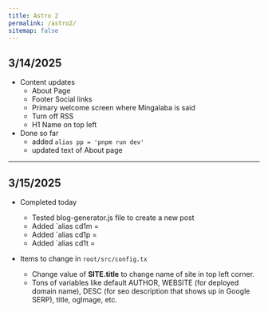```yaml
---
title: Astro 2
permalink: /astro2/
sitemap: false
---
```


## 3/14/2025
* Content updates
	* About Page
	* Footer Social links
	* Primary welcome screen where Mingalaba is said
	* Turn off RSS
	* H1 Name on top left
* Done so far
	* added `alias pp = 'pnpm run dev'`
	* updated text of About page

***

## 3/15/2025
* Completed today
	* Tested blog-generator.js file to create a new post
	* Added `alias cd1m = 
	* Added `alias cd1p = 
	* Added `alias cd1t = 

* Items to change in `root/src/config.tx`
	* Change value of **SITE.title** to change name of site in top left corner.
	* Tons of variables like default AUTHOR, WEBSITE (for deployed domain name), DESC (for seo description that shows up in Google SERP), title, ogImage, etc.

